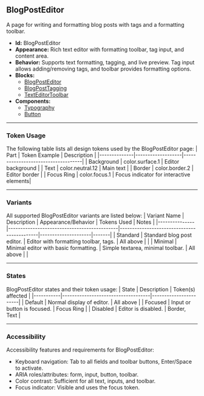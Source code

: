 ## BlogPostEditor
A page for writing and formatting blog posts with tags and a formatting toolbar.
- **Id:** BlogPostEditor
- **Appearance:** Rich text editor with formatting toolbar, tag input, and content area.
- **Behavior:** Supports text formatting, tagging, and live preview. Tag input allows adding/removing tags, and toolbar provides formatting options.
- **Blocks:**
  - [BlogPostEditor](../blocks/BlogPostEditor.md)
  - [BlogPostTagging](../blocks/BlogPostTagging.md)
  - [TextEditorToolbar](../blocks/TextEditorToolbar.md)
- **Components:**
  - [Typography](../components/Typography.md)
  - [Button](../components/Button.md)

---

### Token Usage
The following table lists all design tokens used by the BlogPostEditor page:
| Part         | Token Example      | Description                        |
|--------------|-------------------|------------------------------------|
| Background   | color.surface.1   | Editor background                  |
| Text         | color.neutral.12  | Main text                          |
| Border       | color.border.2    | Editor border                      |
| Focus Ring   | color.focus.1     | Focus indicator for interactive elements|

---

### Variants
All supported BlogPostEditor variants are listed below:
| Variant Name   | Description                                 | Appearance/Behavior                        | Tokens Used         | Notes |
|---------------|---------------------------------------------|--------------------------------------------|---------------------|-------|
| Standard      | Standard blog post editor.                   | Editor with formatting toolbar, tags.      | All above           |       |
| Minimal       | Minimal editor with basic formatting.        | Simple textarea, minimal toolbar.          | All above           |       |

---

### States
BlogPostEditor states and their token usage:
| State     | Description                        | Token(s) affected      |
|-----------|------------------------------------|-----------------------|
| Default   | Normal display of editor.          | All above             |
| Focused   | Input or button is focused.        | Focus Ring            |
| Disabled  | Editor is disabled.                | Border, Text          |

---

### Accessibility
Accessibility features and requirements for BlogPostEditor:
- Keyboard navigation: Tab to all fields and toolbar buttons, Enter/Space to activate.
- ARIA roles/attributes: form, input, button, toolbar.
- Color contrast: Sufficient for all text, inputs, and toolbar.
- Focus indicator: Visible and uses the focus token.
